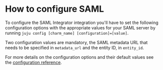 # How to configure SAML

To configure the SAML Integrator integration you'll have to set the following configuration options with the appropriate values for your SAML server by running `juju config [charm_name] [configuration]=[value]`.

Two configuration values are mandatory, the SAML metadata URL that needs to be specified in `metadata_url` and the entity ID, in `entity_id`.

For more details on the configuration options and their default values see the [configuration reference](https://charmhub.io/saml-integrator/configure).